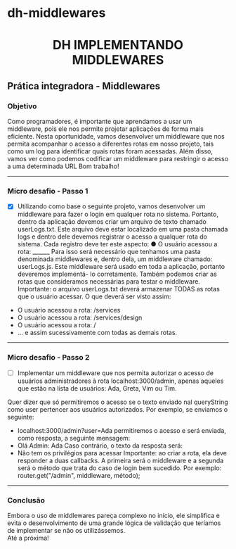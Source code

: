 # dh-middlewares

<h1 align="center">DH IMPLEMENTANDO MIDDLEWARES </h1>

## Prática integradora - Middlewares
### Objetivo 
<div>
Como programadores, é importante que aprendamos a usar um middleware, pois ele nos
permite projetar aplicações de forma mais eficiente. Nesta oportunidade, vamos
desenvolver um middleware que nos permita acompanhar o acesso a diferentes rotas em
nosso projeto, tais como um log para identificar quais rotas foram acessadas. Além disso,
vamos ver como podemos codificar um middleware para restringir o acesso a uma
determinada URL
Bom trabalho!
</div>

<hr>

### Micro desafio - Passo 1 

- [X] Utilizando como base o seguinte projeto, vamos desenvolver um middleware para fazer o
login em qualquer rota no sistema. Portanto, dentro da aplicação devemos criar um
arquivo de texto chamado userLogs.txt. Este arquivo deve estar localizado em uma
pasta chamada logs e dentro dele devemos registrar o acesso a qualquer rota do
sistema. Cada registro deve ter este aspecto:
● O usuário acessou a rota: ______
Para isso será necessário que tenhamos uma pasta denominada middlewares e, dentro
dela, um middleware chamado: userLogs.js.
Este middleware será usado em toda a aplicação, portanto deveremos implementá- lo
corretamente. Também podemos criar as rotas que consideramos necessárias para testar
o middleware.
Importante: o arquivo userLogs.txt deverá armazenar TODAS as rotas que o usuário
acessar. O que deverá ser visto assim:
- O usuário acessou a rota: /services
- O usuário acessou a rota: /services/design
- O usuário acessou a rota: /
- … e assim sucessivamente com todas as demais rotas.


<hr>

### Micro desafio - Passo 2 



- [ ] Implementar um middleware que nos permita autorizar o acesso de usuários
administradores à rota localhost:3000/admin, apenas aqueles que estão na lista de
usuários: Ada, Greta, Vim ou Tim.

Quer dizer que só permitiremos o acesso se o texto enviado nal queryString como user
pertencer aos usuários autorizados. Por exemplo, se enviamos o seguinte:
- localhost:3000/admin?user=Ada
permitiremos o acesso e será enviada, como resposta, a seguinte mensagem:
- Olá Admin: Ada
Caso contrário, o texto da resposta será:
- Não tem os privilégios para acessar
Importante: ao criar a rota, ela deve responder a duas callbacks. A primeira será o
middleware e a segunda será o método que trata do caso de login bem sucedido. Por
exemplo:
router.get("/admin", middleware, método);


<hr>



### Conclusão 

<div>
Embora o uso de middlewares pareça complexo no início, ele simplifica e evita o
desenvolvimento de uma grande lógica de validação que teríamos de implementar se
não os utilizássemos.

</div>
Até a próxima!
 
